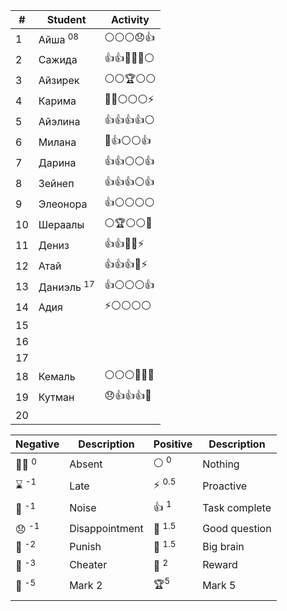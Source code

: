 
| #   | Student                | Activity      |
| --- | ---------------------- | ------------- |
| 1   | Айша <sup>08</sup>     | ⚪⚪⚪😞👍       |
| 2   | Сажида                 | 👍👍🏅😶‍🌫️⚪ |
| 3   | Айзирек                | ⚪⚪🏆⚪⚪        |
| 4   | Карима                 | 😶‍🌫️⚪⚪⚪⚡    |
| 5   | Айэлина                | 👍👍👍👍⚪     |
| 6   | Милана                 | 🏅👍⚪⚪👍      |
| 7   | Дарина                 | 👍👍⚪⚪👍      |
| 8   | Зейнеп                 | 👍👍👍⚪👍     |
| 9   | Элеонора               | 👍⚪⚪⚪⚪        |
| 10  | Шераалы                | ⚪🏆⚪⚪🧠       |
| 11  | Дениз                  | 👍👍📢😞⚡     |
| 12  | Атай                   | 👍👍👍📢⚡     |
| 13  | Даниэль  <sup>17</sup> | 👍⚪⚪⚪👍       |
| 14  | Адия                   | ⚡⚪⚪⚪⚪         |
| 15  |                        |               |
| 16  |                        |               |
| 17  |                        |               |
| 18  | Кемаль                 | ⚪⚪⚪🏅😶‍🌫️   |
| 19  | Кутман                 | 😞👍👍👍🧠    |
| 20  |                        |               |


| Negative            | Description    | Positive          | Description   |
| ------------------- | -------------- | ----------------- | ------------- |
| 😶‍🌫️ <sup>0</sup> | Absent         | ⚪ <sup>0</sup>    | Nothing       |
| ⌛ <sup>-1</sup>     | Late           | ⚡ <sup>0.5</sup>  | Proactive     |
| 📢 <sup>-1</sup>    | Noise          | 👍 <sup>1</sup>   | Task complete |
| 😞 <sup>-1</sup>    | Disappointment | 🤌 <sup>1.5</sup> | Good question |
| 👺 <sup>-2</sup>    | Punish         | 🧠 <sup>1.5</sup> | Big brain     |
| 🤥 <sup>-3</sup>    | Cheater        | 🏅️ <sup>2</sup>  | Reward        |
| 🏴 <sup>-5</sup>    | Mark 2         | 🏆<sup>5</sup>    | Mark 5        |
|                     |                |                   |               |

